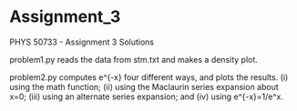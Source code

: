 # Assignment_3
PHYS 50733 - Assignment 3 Solutions

problem1.py reads the data from stm.txt and makes a density plot.

problem2.py computes e^{-x} four different ways, and plots the results. (i) using the math function; (ii) using the Maclaurin series expansion about x=0;
(iii) using an alternate series expansion; and (iv) using e^{-x}=1/e^x.
